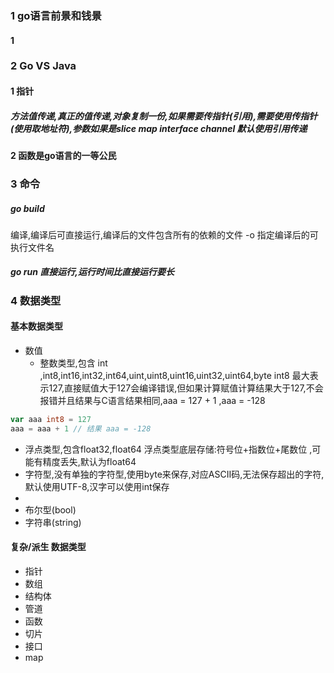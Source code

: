 ### 1 go语言前景和钱景

#### 1 

### 2 Go VS Java

#### 1 指针

#####  方法值传递,真正的值传递,对象复制一份,如果需要传指针(引用),需要使用传指针(使用取地址符),参数如果是slice map interface channel 默认使用引用传递

#### 2 函数是go语言的一等公民

### 3 命令
##### go build 
编译,编译后可直接运行,编译后的文件包含所有的依赖的文件
-o 指定编译后的可执行文件名
##### go run 直接运行,运行时间比直接运行要长

### 4 数据类型
#### 基本数据类型
- 数值
  - 整数类型,包含 int ,int8,int16,int32,int64,uint,uint8,uint16,uint32,uint64,byte
    int8 最大表示127,直接赋值大于127会编译错误,但如果计算赋值计算结果大于127,不会报错并且结果与C语言结果相同,aaa = 127 + 1 ,aaa = -128
```go
var aaa int8 = 127
aaa = aaa + 1 // 结果 aaa = -128
```
  - 浮点类型,包含float32,float64
    浮点类型底层存储:符号位+指数位+尾数位 ,可能有精度丢失,默认为float64
  - 字符型,没有单独的字符型,使用byte来保存,对应ASCII码,无法保存超出的字符,默认使用UTF-8,汉字可以使用int保存
  - 
  - 布尔型(bool)
  - 字符串(string)
#### 复杂/派生 数据类型
- 指针
- 数组
- 结构体
- 管道
- 函数
- 切片
- 接口
- map




